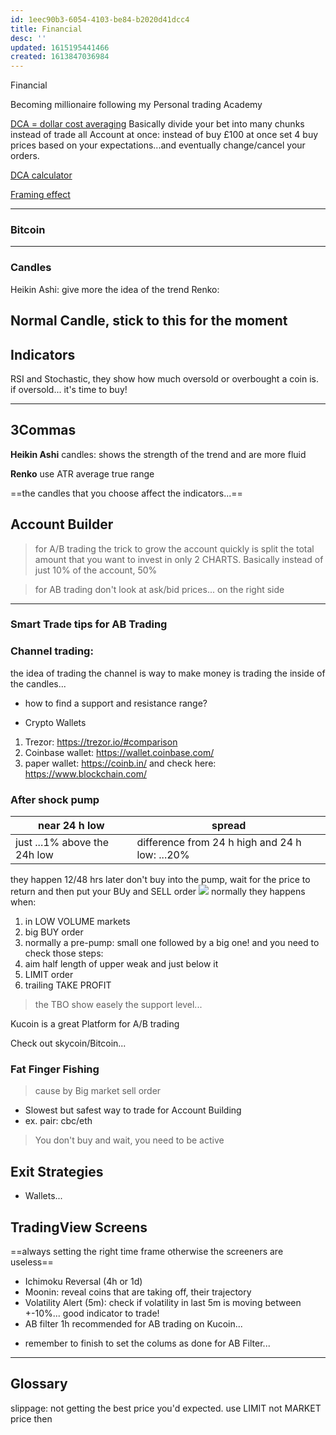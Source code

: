 ```yaml
---
id: 1eec90b3-6054-4103-be84-b2020d41dcc4
title: Financial
desc: ''
updated: 1615195441466
created: 1613847036984
---
```


Financial

Becoming millionaire following my Personal trading Academy

[DCA = dollar cost averaging](https://academy.binance.com/en/articles/dollar-cost-averaging-dca-explained)
Basically divide your bet into many chunks instead of trade all Account at once:
instead of buy £100 at once set 4 buy prices based on your expectations...and eventually change/cancel your orders.

[DCA calculator](https://dcabtc.com/)

[Framing effect](https://en.wikipedia.org/wiki/Framing_effect_(psychology)#cite_ref-TandK_2-0:~:text=Prospect%20theory%20shows%20that%20a%20loss,only%20one%20of%20the%20two%20frames)

---

### Bitcoin

---

### Candles

Heikin Ashi: give more the idea of the trend
Renko:

Normal Candle, stick to this for the moment
---
## Indicators

RSI and Stochastic, they show how much oversold or overbought a coin is.
if oversold... it's time to buy!



---

## 3Commas

**Heikin Ashi** candles: shows the strength of the trend and are more fluid

**Renko** use ATR average true range

==the candles that you choose affect the indicators...==

## Account Builder

> for A/B trading the trick to grow the account quickly is split the total amount that you want to invest in only 2 CHARTS.
Basically instead of just 10% of the account, 50%

> for AB trading don't look at ask/bid prices... on the right side

---

### Smart Trade tips for AB Trading



### Channel trading:
the idea of trading the channel is way to make money is trading the inside of the candles...
- how to find a support and resistance range?


- Crypto Wallets
1. Trezor: https://trezor.io/#comparison
2. Coinbase wallet: https://wallet.coinbase.com/
3. paper wallet:
https://coinb.in/ and check here: https://www.blockchain.com/


### After shock pump

near 24 h low | spread
--| --
just ...1% above the 24h low| difference from 24 h high and 24 h low: ...20%

they happen 12/48 hrs later
don't buy into the pump, wait for the price to return and then put your BUy and SELL order
![](/assets/images/2021-03-01-15-26-42.png)
normally they happens when:
1.  in LOW VOLUME markets
2. big BUY order
3. normally a pre-pump: small one followed by a big one!
and you need to check those steps:
4. aim half length of upper weak and just below it
5. LIMIT order
6. trailing TAKE PROFIT

> the TBO show easely the support level...


Kucoin is a great Platform for A/B trading

Check out skycoin/Bitcoin...

### Fat Finger Fishing

> cause by Big market sell order

- Slowest but safest way to trade for Account Building
- ex. pair: cbc/eth

> You don't buy and wait, you need to be active


## Exit Strategies

- Wallets...



## TradingView Screens

==always setting the right time frame otherwise the screeners are useless==

- Ichimoku Reversal (4h or 1d)
- Moonin: reveal coins that are taking off, their trajectory
- Volatility Alert (5m): check if volatility in last 5m is moving between +-10%... good indicator to trade!
- AB filter 1h recommended for AB trading on Kucoin...

* remember to finish to set the colums as done for AB Filter...
---
## Glossary

slippage: not getting the best price you'd expected. use LIMIT not MARKET price then